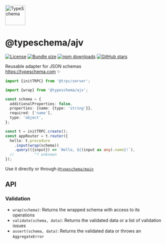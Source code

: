 <!-- This file is generated. Do not modify it manually! -->

<img src="https://typeschema.com/assets/logo.png" width="64px" alt="TypeSchema" />
<h1>@typeschema/ajv</h1>
<p>
  <a href="https://opensource.org/licenses/MIT" rel="nofollow"><img src="https://img.shields.io/github/license/decs/typeschema" alt="License"></a>
  <a href="https://bundlephobia.com/package/@typeschema/ajv" rel="nofollow"><img src="https://img.shields.io/bundlephobia/minzip/%40typeschema%2Fajv" alt="Bundle size"></a>
  <a href="https://www.npmjs.com/package/@typeschema/ajv" rel="nofollow"><img src="https://img.shields.io/npm/dw/@typeschema/ajv.svg" alt="npm downloads"></a>
  <a href="https://github.com/decs/typeschema/stargazers" rel="nofollow"><img src="https://img.shields.io/github/stars/decs/typeschema" alt="GitHub stars"></a>
</p>
<p>
  Reusable adapter for JSON schemas
  <br />
  <a href="https://typeschema.com">https://typeschema.com</a> ✨
</p>

```ts
import {initTRPC} from '@trpc/server';

import {wrap} from '@typeschema/ajv';

const schema = {
  additionalProperties: false,
  properties: {name: {type: 'string'}},
  required: ['name'],
  type: 'object',
};

const t = initTRPC.create();
const appRouter = t.router({
  hello: t.procedure
    .input(wrap(schema))
    .query(({input}) => `Hello, ${(input as any).name}!`),
  //         ^? unknown
});

```

Use it directly or through [`@typeschema/main`](https://github.com/decs/typeschema/tree/main/packages/main)

## API

### Validation
- `wrap(schema)`: Returns the wrapped schema with access to its operations
- `validate(schema, data)`: Returns the validated data or a list of validation issues
- `assert(schema, data)`: Returns the validated data or throws an `AggregateError`
